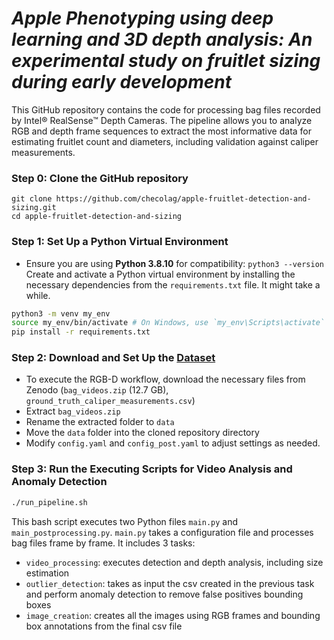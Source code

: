 # *Apple Phenotyping using deep learning and 3D depth analysis: An experimental study on fruitlet sizing during early development*

This GitHub repository contains the code for processing bag files recorded by Intel® RealSense™ Depth Cameras. 
The pipeline allows you to analyze RGB and depth frame sequences to extract the most informative data for estimating fruitlet count and diameters, including validation against caliper measurements.

### Step 0: Clone the GitHub repository
```
git clone https://github.com/checolag/apple-fruitlet-detection-and-sizing.git
cd apple-fruitlet-detection-and-sizing
```
### Step 1: Set Up a Python Virtual Environment
- Ensure you are using **Python 3.8.10** for compatibility: `python3 --version`
Create and activate a Python virtual environment by installing the necessary dependencies from the `requirements.txt` file. It might take a while.

```bash
python3 -m venv my_env
source my_env/bin/activate # On Windows, use `my_env\Scripts\activate`
pip install -r requirements.txt
```

### Step 2: Download and Set Up the [Dataset](https://doi.org/10.5281/zenodo.14844598)
- To execute the RGB-D workflow, download the necessary files from Zenodo (`bag_videos.zip` (12.7 GB), `ground_truth_caliper_measurements.csv`)
- Extract `bag_videos.zip`
- Rename the extracted folder to `data`
- Move the `data` folder into the cloned repository directory
- Modify `config.yaml` and `config_post.yaml` to adjust settings as needed.

### Step 3: Run the Executing Scripts for Video Analysis and Anomaly Detection
```bash
./run_pipeline.sh
```
This bash script executes two Python files `main.py` and `main_postprocessing.py`.
`main.py` takes a configuration file and processes bag files frame by frame. It includes 3 tasks:
- `video_processing`: executes detection and depth analysis, including size estimation
- `outlier_detection`: takes as input the csv created in the previous task and perform anomaly detection to remove false positives bounding boxes
- `image_creation`: creates all the images using RGB frames and bounding box annotations from the final csv file

 


